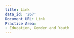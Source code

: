 ```yaml
---
title: Link
data_id: '267'
Document URL: Link
Practice Area:
- Education, Gender and Youth
---
```



